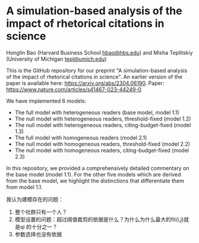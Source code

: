 # A simulation-based analysis of the impact of rhetorical citations in science

Honglin Bao (Harvard Business School hbao@hbs.edu) and Misha Teplitskiy (University of Michigan tepl@umich.edu)

This is the GitHub repository for our preprint "A simulation-based analysis of the impact of rhetorical citations in science". An earlier version of the paper is available here: https://arxiv.org/abs/2304.06190. Paper: https://www.nature.com/articles/s41467-023-44249-0

We have implemented 6 models:

*   The full model with heterogeneous readers (base model, model 1.1)
*   The null model with heterogeneous readers, threshold-fixed (model 1.2)
*   The null model with heterogeneous readers, citing-budget-fixed (model 1.3)
*   The full model with homogeneous readers (model 2.1)
*   The null model with homogeneous readers, threshold-fixed (model 2.2)
*   The null model with homogeneous readers, citing-budget-fixed (model 2.3)

In this repository, we provided a comprehensively detailed commentary on the base model (model 1.1). For the other five models which are derived from the base model, we highlight the distinctions that differentiate them from model 1.1.

我认为建模存在的问题：
1. 整个社群只有一个人？
2. 模型设置的问题：超过阈值裁剪的依据是什么？为什么为什么最大的fit(i,j)就是qi 的十分之一？
3. 参数选择也没有依据